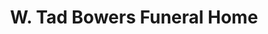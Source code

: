 ---
title: "W. Tad Bowers Funeral Home"
url: /north-east/w-tad-bowers-funeral-home/
shop: Bestattungen
---
